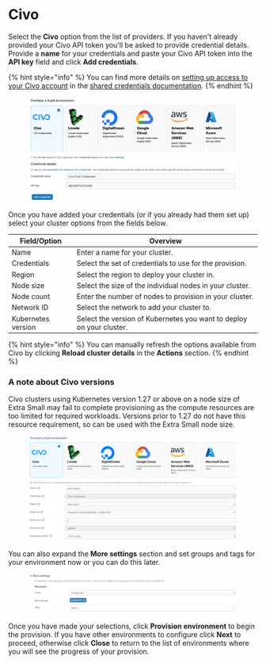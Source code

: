 # Civo

Select the **Civo** option from the list of providers. If you haven't already provided your Civo API token you'll be asked to provide credential details. Provide a **name** for your credentials and paste your Civo API token into the **API key** field and click **Add credentials**.

{% hint style="info" %}
You can find more details on [setting up access to your Civo account](../../../settings/credentials/civo.md) in the [shared credentials documentation](../../../settings/credentials/).
{% endhint %}

<figure><img src="../../../../.gitbook/assets/2.15-kaas-civo-creds.png" alt=""><figcaption></figcaption></figure>

Once you have added your credentials (or if you already had them set up) select your cluster options from the fields below.

| Field/Option       | Overview                                                             |
| ------------------ | -------------------------------------------------------------------- |
| Name               | Enter a name for your cluster.                                       |
| Credentials        | Select the set of credentials to use for the provision.              |
| Region             | Select the region to deploy your cluster in.                         |
| Node size          | Select the size of the individual nodes in your cluster.             |
| Node count         | Enter the number of nodes to provision in your cluster.              |
| Network ID         | Select the network to add your cluster to.                           |
| Kubernetes version | Select the version of Kubernetes you want to deploy on your cluster. |

{% hint style="info" %}
You can manually refresh the options available from Civo by clicking **Reload cluster details** in the **Actions** section.
{% endhint %}

### A note about Civo versions

Civo clusters using Kubernetes version 1.27 or above on a node size of Extra Small may fail to complete provisioning as the compute resources are too limited for required workloads. Versions prior to 1.27 do not have this resource requirement, so can be used with the Extra Small node size.

<figure><img src="../../../../.gitbook/assets/2.15-kaas-provision-civo.png" alt=""><figcaption></figcaption></figure>

You can also expand the **More settings** section and set groups and tags for your environment now or you can do this later.

<figure><img src="../../../../.gitbook/assets/2.15-kaas-provision-moresettings.png" alt=""><figcaption></figcaption></figure>

Once you have made your selections, click **Provision environment** to begin the provision. If you have other environments to configure click **Next** to proceed, otherwise click **Close** to return to the list of environments where you will see the progress of your provision.
